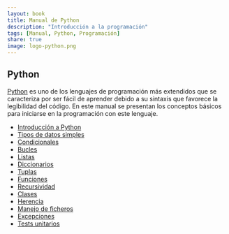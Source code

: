 ```yaml
---
layout: book
title: Manual de Python
description: "Introducción a la programación"
tags: [Manual, Python, Programación]
share: true
image: logo-python.png
---
```


## Python

[Python](https://www.python.org/) es uno de los lenguajes de programación más extendidos que se caracteriza por ser fácil de aprender debido a su sintaxis que favorece la legibilidad del código.
En este manual se presentan los conceptos básicos para iniciarse en la programación con este lenguaje.  

- [Introducción a Python](/python/manual/introduccion.html)
- [Tipos de datos simples](/python/manual/tipos-datos.html)
- [Condicionales](/python/manual/condicionales.html)
- [Bucles](/python/manual/bucles.html)
- [Listas](/python/manual/listas.html)
- [Diccionarios](/python/manual/diccionarios.html)
- [Tuplas](/python/manual/tuplas.html)
- [Funciones](/python/manual/funciones.html)
- [Recursividad](/python/manual/recursividad.html)
- [Clases](/python/manual/clases.html)
- [Herencia](/python/manual/herencia.html)
- [Manejo de ficheros](/python/manual/ficheros.html)
- [Excepciones](/python/manual/clases.html)
- [Tests unitarios](/python/manual/tests.html)
